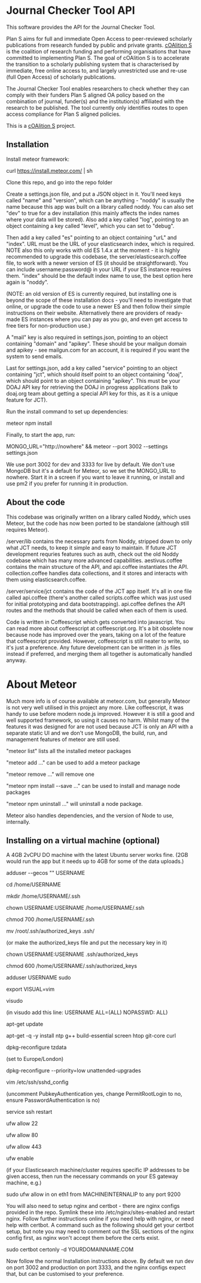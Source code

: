 # Journal Checker Tool API

This software provides the API for the Journal Checker Tool.

Plan S aims for full and immediate Open Access to peer-reviewed scholarly publications from research funded by public 
and private grants. [cOAlition S](https://www.coalition-s.org/) is the coalition of research funding and performing 
organisations that have committed to implementing Plan S. The goal of cOAlition S is to accelerate the transition to a 
scholarly publishing system that is characterised by immediate, free online access to, and largely unrestricted use and 
re-use (full Open Access) of scholarly publications.

The Journal Checker Tool enables researchers to check whether they can comply with their funders Plan S aligned OA 
policy based on the combination of journal, funder(s) and the institution(s) affiliated with the research to be 
published. The tool currently only identifies routes to open access compliance for Plan S aligned policies.

This is a [cOAlition S](https://www.coalition-s.org/) project.


## Installation

Install meteor framework:

curl https://install.meteor.com/ | sh

Clone this repo, and go into the repo folder

Create a settings.json file, and put a JSON object in it. You'll need keys 
called "name" and "version", which can be anything - "noddy" is usually the name 
because this app was built on a library called noddy. You can also set "dev" to 
true for a dev installation (this mainly affects the index names where your data 
will be stored). Also add a key called "log", pointing to an object containing a 
key called "level", which you can set to "debug".

Then add a key called "es" pointing to an object containing "urL" and "index". 
URL must be the URL of your elasticsearch index, which is required. NOTE also 
this only works with old ES 1.4.x at the moment - it is highly recommended to 
upgrade this codebase, the server/elasticsearch.coffee file, to work with a 
newer version of ES (it should be straightforward). You can include 
username:password@ in your URL if your ES instance requires them. "index" should 
be the default index name to use, the best option here again is "noddy".

(NOTE: an old version of ES is currently required, but installing one is beyond 
the scope of these installation docs - you'll need to investigate that online, 
or upgrade the code to use a newer ES and then follow their simple instructions 
on their website. Alternatively there are providers of ready-made ES instances 
where you can pay as you go, and even get access to free tiers for 
non-production use.)

A "mail" key is also required in settings.json, pointing to an object containing 
"domain" and "apikey". These should be your mailgun domain and apikey - see 
mailgun.com for an account, it is required if you want the system to send emails.

Last for settings.json, add a key called "service" pointing to an object 
containing "jct", which should itself point to an object containing "doaj", 
which should point to an object containing "apikey". This must be your DOAJ API 
key for retrieving the DOAJ in progress applications (talk to doaj.org team 
about getting a special API key for this, as it is a unique feature for JCT).

Run the install command to set up dependencies:

meteor npm install

Finally, to start the app, run:

MONGO_URL="http://nowhere" && meteor --port 3002 --settings settings.json

We use port 3002 for dev and 3333 for live by default. We don't use MongoDB but 
it's a default for Meteor, so we set the MONGO_URL to nowhere. Start it in a 
screen if you want to leave it running, or install and use pm2 if you prefer 
for running it in production.


## About the code

This codebase was originally written on a library called Noddy, which uses 
Meteor, but the code has now been ported to be standalone (although still 
requires Meteor).

/server/lib contains the necessary parts from Noddy, stripped 
down to only what JCT needs, to keep it simple and easy to maintain. If future 
JCT development requries features such as auth, check out the old Noddy codebase 
which has many more advanced capabilities. aestivus.coffee contains the main 
structure of the API, and api.coffee instantiates the API. collection.coffee 
handles data collections, and it stores and interacts with them using 
elasticsearch.coffee.

/server/service/jct contains the code of the JCT app itself. It's all in one 
file called api.coffee (there's another called scripts.coffee which was just 
used for initial prototyping and data bootstrapping). api.coffee defines the 
API routes and the methods that should be called when each of them is used.

Code is written in Coffeescript which gets converted into javascript. You can 
read more about coffeescript at coffeescript.org. It's a bit obsolete now 
because node has improved over the years, taking on a lot of the feature that 
coffeescript provided. However, coffeescript is still neater to write, so it's 
just a preference. Any future development can be written in .js files instead 
if preferred, and merging them all together is automatically handled anyway.


# About Meteor

Much more info is of course available at meteor.com, but generally Meteor is not 
very well utilised in this project any more. Like coffeescript, it was handy to 
use before modern node.js improved. However it is still a good and well 
supported framework, so using it causes no harm. Whilst many of the features it 
was designed for are not used because JCT is only an API with a separate static 
UI and we don't use MongoDB, the build, run, and management features of meteor 
are still used.

"meteor list" lists all the installed meteor packages

"meteor add ..." can be used to add a meteor package

"meteor remove ..." will remove one

"meteor npm install --save ..." can be used to install and manage node packages

"meteor npm uninstall ..." will uninstall a node package.

Meteor also handles dependencies, and the version of Node to use, internally.


## Installing on a virtual machine (optional)

A 4GB 2vCPU DO machine with the latest Ubuntu server works fine.
(2GB would run the app but it needs up to 4GB for some of the data uploads.)

adduser --gecos "" USERNAME

cd /home/USERNAME

mkdir /home/USERNAME/.ssh

chown USERNAME:USERNAME /home/USERNAME/.ssh

chmod 700 /home/USERNAME/.ssh

mv /root/.ssh/authorized_keys .ssh/

(or make the authorized_keys file and put the necessary key in it)

chown USERNAME:USERNAME .ssh/authorized_keys

chmod 600 /home/USERNAME/.ssh/authorized_keys

adduser USERNAME sudo

export VISUAL=vim

visudo

(in visudo add this line: USERNAME ALL=(ALL) NOPASSWD: ALL)

apt-get update

apt-get -q -y install ntp g++ build-essential screen htop git-core curl

dpkg-reconfigure tzdata

(set to Europe/London)

dpkg-reconfigure --priority=low unattended-upgrades

vim /etc/ssh/sshd_config

(uncomment PubkeyAuthentication yes, change PermitRootLogin to no, ensure PasswordAuthentication is no)

service ssh restart

ufw allow 22

ufw allow 80

ufw allow 443

ufw enable

(if your Elasticsearch machine/cluster requires specific IP addresses to be 
given access, then run the necessary commands on your ES gateway machine, e.g.)

sudo ufw allow in on eth1 from MACHINEINTERNALIP to any port 9200

You will also need to setup nginx and certbot - there are nginx configs provided 
in the repo. Symlink these into /etc/nginx/sites-enabled and restart nginx. 
Follow further instructions online if you need help with nginx, or need help 
with certbot. A command such as the following should get your certbot setup, 
but note you may need to comment out the SSL sections of the nginx config first, 
as nginx won't accept them before the certs exist.

sudo certbot certonly -d YOURDOMAINNAME.COM

Now follow the normal Installation instructions above. By default we run dev on 
port 3002 and production on port 3333, and the nginx configs expect that, but 
can be customised to your preference.